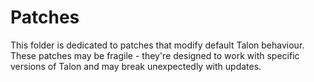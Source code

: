 # Patches

This folder is dedicated to patches that modify default Talon behaviour. These patches may be fragile - they're designed to work with specific versions of Talon and may break unexpectedly with updates.
